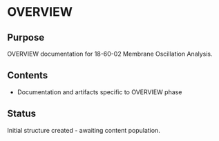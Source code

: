 # OVERVIEW

## Purpose
OVERVIEW documentation for 18-60-02 Membrane Oscillation Analysis.

## Contents
- Documentation and artifacts specific to OVERVIEW phase

## Status
Initial structure created - awaiting content population.

